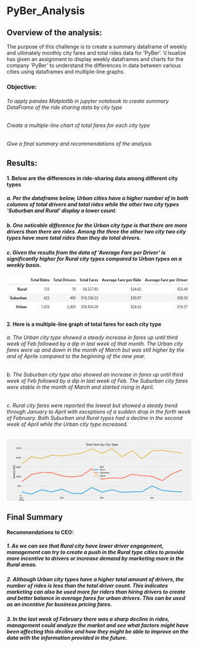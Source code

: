 # PyBer_Analysis

## Overview of the analysis:
The purpose of this challenge is to create a summary dataframe of weekly and ultimately monthly city fares and total rides data for 'PyBer'. V.Isualize has given an assignment to display weekly dataframes and charts for the company 'PyBer' to understand the differences in data between various cities using dataframes and multiple-line graphs.

### Objective:
###### To apply pandas Matplotlib in jupyter notebook to create summary DataFrame of the ride sharing data by city type
###### Create a multiple-line chart of total fares for each city type
###### Give a final summary and recommendations of the analysis

## Results: 

#### 1. Below are the differences in ride-sharing data among different city types
##### a. Per the dataframe below, Urban cities have a higher number of in both columns of total drivers and total rides while the other two city types 'Suburban and Rural' display a lower count. 
##### b. One noticable difference for the Urban city type is that there are more drivers than there are rides. Among the three the other two city two city types have more total rides than they do total drivers.
##### c. Given the results from the data of 'Average Fare per Driver' is significantly higher for Rural city types compared to Urban types on a weekly basis. 

![image](https://github.com/antxamp/PyBer_Analysis/blob/main/analysis/pyber_summary_df.PNG)

#### 2. Here is a multiple-line graph of total fares for each city type
###### a. The Urban city type showed a steady increase in fares up until third week of Feb followed by a dip in last week of that month. The Urban city fares were up and down in the month of March but was still higher by the and of Aprile compared to the beginning of the new year.
###### b. The Suburban city type also showed an increase in fares up until third week of Feb followed by a dip in last week of Feb. The Suburban city fares were stable in the month of March and started rising in April.
###### c. Rural city fares were reported the lowest but showed a steady trend through January to April with exceptions of a sudden drop in the forth week of February. Both Suburban and Rural types had a decline in the second week of April while the Urban city type increased.

![image](https://github.com/antxamp/PyBer_Analysis/blob/main/analysis/PyBer_fare_summary.png)


## Final Summary
#### Recommendations to CEO:
##### 1. As we can see that Rural city have lower driver engagement, management can try to create a push in the Rural type cities to provide more incentive to drivers or increase demand by marketing more in the Rural areas. 
##### 2. Although Urban city types have a higher total amount of drivers, the number of rides is less than the total driver count. This indicates marketing can also be used more for riders than hiring drivers to create and better balance in average fares for urban drivers. This can be used as an incentive for business pricing fares. 
##### 3. In the last week of February there was a sharp decline in rides, management could analyze the market and see what factors might have been affecting this decline and how they might be able to improve on the data with the information provided in the future.
